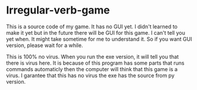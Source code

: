 # Irregular-verb-game
This is a source code of my game. It has no GUI yet. I didn't learned to make it yet but in the future there will be GUI for this game. I can't tell you yet when.
It might take sometime for me to understand it. So if you want GUI version, please wait for a while.

This is 100% no virus. When you run the exe version, it will tell you that there is virus here. It is because of this program has some parts that runs commands automaticly then the computer will think that this game is a virus.
I garantee that this has no virus the exe has the source from py version.
